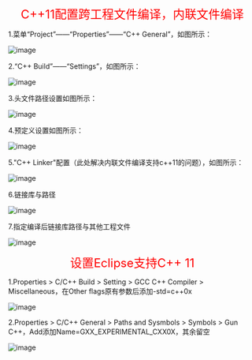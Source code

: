 <font color=#FF0000 size=5><p align="center">C++11配置跨工程文件编译，内联文件编译</p></font>

1.菜单“Project”——“Properties”——“C++ General”，如图所示：

![image](https://github.com/dwjlw1314/DWJ-PROJECT/raw/master/PictureSource/3.6.1.png)

2.“C++ Build”——“Settings”，如图所示：

![image](https://github.com/dwjlw1314/DWJ-PROJECT/raw/master/PictureSource/3.6.2.png)

3.头文件路径设置如图所示：

![image](https://github.com/dwjlw1314/DWJ-PROJECT/raw/master/PictureSource/3.6.3.png)

4.预定义设置如图所示：

![image](https://github.com/dwjlw1314/DWJ-PROJECT/raw/master/PictureSource/3.6.4.png)

5."C++ Linker"配置（此处解决内联文件编译支持c++11的问题），如图所示：

![image](https://github.com/dwjlw1314/DWJ-PROJECT/raw/master/PictureSource/3.6.5.png)

6.链接库与路径

![image](https://github.com/dwjlw1314/DWJ-PROJECT/raw/master/PictureSource/3.6.6.png)

7.指定编译后链接库路径与其他工程文件

![image](https://github.com/dwjlw1314/DWJ-PROJECT/raw/master/PictureSource/3.6.7.png)

<font color=#FF0000 size=5><p align="center">设置Eclipse支持C++ 11</p></font>

1.Properties > C/C++ Build > Setting > GCC C++ Compiler > Miscellaneous，在Other flags原有参数后添加-std=c++0x

![image](https://github.com/dwjlw1314/DWJ-PROJECT/raw/master/PictureSource/3.6.8.jpg)

2.Properties > C/C++ General > Paths and Sysmbols > Symbols > Gun C++，Add添加Name=GXX_EXPERIMENTAL_CXX0X，其余留空

![image](https://github.com/dwjlw1314/DWJ-PROJECT/raw/master/PictureSource/3.6.9.jpg)

